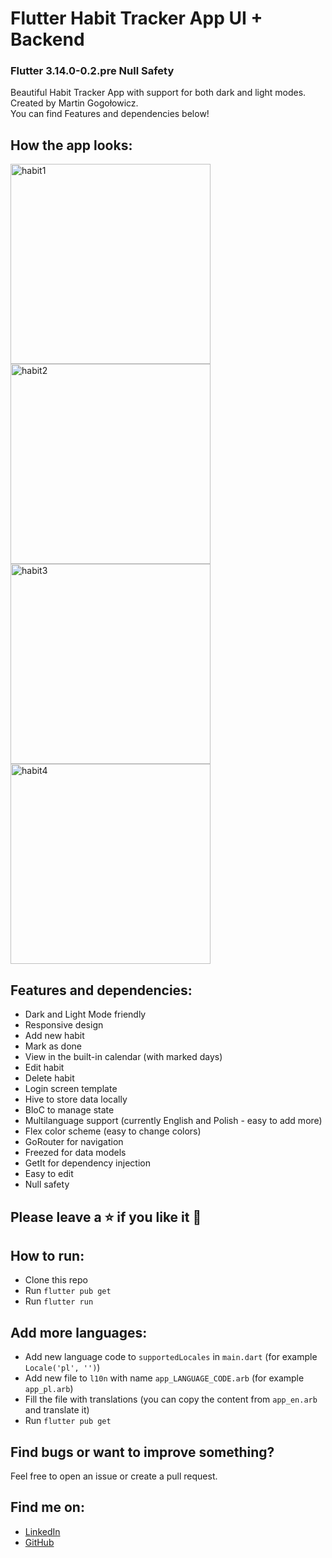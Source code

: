 # Flutter Habit Tracker App UI + Backend
### Flutter 3.14.0-0.2.pre Null Safety
Beautiful Habit Tracker App with support for both dark and light modes. Created by Martin Gogołowicz. <br/>You can find Features and dependencies below!

## How the app looks:
<img width="320" alt="habit1" src="https://github.com/MonsieurZbanowanYY/HabitMate/assets/81767518/8f638846-203a-4992-9c22-24c90e746a87">
<img width="320" alt="habit2" src="https://github.com/MonsieurZbanowanYY/HabitMate/assets/81767518/b5892d4b-0cab-4751-9efc-bdccd1d6515b">
<img width="320" alt="habit3" src="https://github.com/MonsieurZbanowanYY/HabitMate/assets/81767518/79dec45d-67b9-481b-9e43-b3af5b0eb5dc">
<img width="320" alt="habit4" src="https://github.com/MonsieurZbanowanYY/HabitMate/assets/81767518/00d4e2fb-6605-471b-80f3-e57996c6009d">

## Features and dependencies:
- Dark and Light Mode friendly
- Responsive design
- Add new habit
- Mark as done
- View in the built-in calendar (with marked days)
- Edit habit
- Delete habit
- Login screen template
- Hive to store data locally
- BloC to manage state
- Multilanguage support (currently English and Polish - easy to add more)
- Flex color scheme (easy to change colors)
- GoRouter for navigation
- Freezed for data models
- GetIt for dependency injection
- Easy to edit
- Null safety

## Please leave a ⭐ if you like it 💙

## How to run:
- Clone this repo
- Run `flutter pub get`
- Run `flutter run`

## Add more languages:
- Add new language code to `supportedLocales` in `main.dart` (for example `Locale('pl', '')`)
- Add new file to `l10n` with name `app_LANGUAGE_CODE.arb` (for example `app_pl.arb`)
- Fill the file with translations (you can copy the content from `app_en.arb` and translate it)
- Run `flutter pub get`

## Find bugs or want to improve something?
Feel free to open an issue or create a pull request.

## Find me on:
- [LinkedIn](https://www.linkedin.com/in/martin-gogolowicz)
- [GitHub](https://github.com/MonsieurZbanowanYY)
